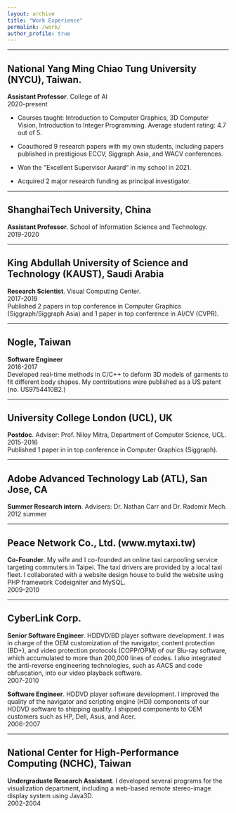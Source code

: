 ```yaml
---
layout: archive
title: "Work Experience"
permalink: /work/
author_profile: true
---
```


<hr>

<h2>National Yang Ming Chiao Tung University (NYCU), Taiwan.</h2>
<p><b>Assistant Professor</b>. College of AI<br>
2020-present<br>

* Courses taught: Introduction to Computer Graphics, 3D Computer Vision, Introduction to Integer Programming. Average student rating: 4.7 out of 5.<br>

* Coauthored 9 research papers with my own students, including papers published in prestigious ECCV, Siggraph Asia, and WACV conferences.<br>

* Won the "Excellent Supervisor Award” in my school in 2021.<br>

* Acquired 2 major research funding as principal investigator.
</p>

<hr>

<h2>ShanghaiTech University, China</h2>
<p><b>Assistant Professor</b>. School of Information Science and Technology.<br>
2019-2020
</p>

<hr>

<h2>King Abdullah University of Science and Technology (KAUST), Saudi Arabia</h2>
<p><b>Research Scientist</b>. Visual Computing Center.<br>
2017-2019<br>
Published 2 papers in top conference in Computer Graphics (Siggraph/Siggraph Asia) and 1 paper in top conference in AI/CV (CVPR).
</p>

<hr>

<h2>Nogle, Taiwan</h2>
<p><b>Software Engineer</b><br>
2016-2017<br>
Developed real-time methods in C/C++ to deform 3D models of garments to fit different body shapes. My contributions were published as a US patent (no. US9754410B2.)
<br>

<hr>

<h2>University College London (UCL), UK</h2>
<p><b>Postdoc</b>. Adviser: Prof. Niloy Mitra, Department of Computer Science, UCL.<br>
2015-2016<br>
Published 1 paper in in top conference in Computer Graphics (Siggraph).
</p>

<hr>

<h2>Adobe Advanced Technology Lab (ATL), San Jose, CA</h2>
<p><b>Summer Research intern</b>. Advisers: Dr. Nathan Carr and Dr. Radomir Mech.<br>
2012 summer</p>

<hr>

<h2>Peace Network Co., Ltd. (www.mytaxi.tw)</h2>
<p><b>Co-Founder</b>. My wife and I co-founded an online taxi carpooling service targeting commuters in Taipei. The taxi drivers are provided by a local taxi fleet. I collaborated with a website design house to build the website using PHP framework Codeigniter and MySQL.<br>
2009-2010</p>

<hr>

<h2>CyberLink Corp.</h2>
<p><b>Senior Software Engineer</b>. HDDVD/BD player software development. I was in charge of the OEM customization of the navigator, content protection (BD+), and video protection protocols (COPP/OPM) of our Blu-ray software, which accumulated to more than 200,000 lines of codes. I also integrated the anti-reverse engineering technologies, such as AACS and code obfuscation, into our video playback software.<br>
2007-2010</p>
<p><b>Software Engineer</b>. HDDVD player software development. I improved the quality of the navigator and scripting engine (HDi) components of our HDDVD software to shipping quality. I shipped components to OEM customers such as HP, Dell, Asus, and Acer.<br>
2006-2007</p>

<hr>

<h2>National Center for High-Performance Computing (NCHC), Taiwan</h2>
<p><b>Undergraduate Research Assistant</b>. I developed several programs for the visualization department, including a web-based remote stereo-image display system using Java3D.<br>
2002-2004</p>
